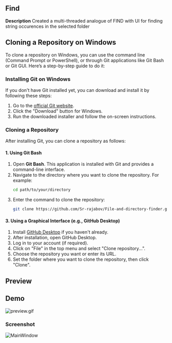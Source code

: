 ## Find
**Description**
 Created a multi-threaded analogue of FIND with UI for finding string occurences in the selected folder
 
 ## Cloning a Repository on Windows

To clone a repository on Windows, you can use the command line (Command Prompt or PowerShell), or through Git applications like Git Bash or Git GUI. Here’s a step-by-step guide to do it:

### Installing Git on Windows
If you don't have Git installed yet, you can download and install it by following these steps:
1. Go to the [official Git website](https://git-scm.com/).
2. Click the "Download" button for Windows.
3. Run the downloaded installer and follow the on-screen instructions.

### Cloning a Repository
After installing Git, you can clone a repository as follows:

#### 1. Using Git Bash
1. Open **Git Bash**. This application is installed with Git and provides a command-line interface.
2. Navigate to the directory where you want to clone the repository. For example:
   ```bash
   cd path/to/your/directory

3. Enter the command to clone the repository:
   ```bash
   git clone https://github.com/Sr-rajabov/File-and-directory-finder.git
#### 3. Using a Graphical Interface (e.g., GitHub Desktop)
1. Install [GitHub Desktop](https://desktop.github.com/) if you haven't already.
2. After installation, open GitHub Desktop.
3. Log in to your account (if required).
4. Click on "File" in the top menu and select "Clone repository...".
5. Choose the repository you want or enter its URL.
6. Set the folder where you want to clone the repository, then click "Clone".

## Preview
## Demo
![preview.gif](Pictures/main.gif)

### Screenshot
![MainWindow](https://github.com/Sr-rajabov/File-and-directory-finder/commit/3e58c866753fbfa688ed0ce0636a632817efe3b6#diff-83156fabc91b12202caeab9e0f63b6bff2ecb28ae5084b1dc9d942a29781b05d)
